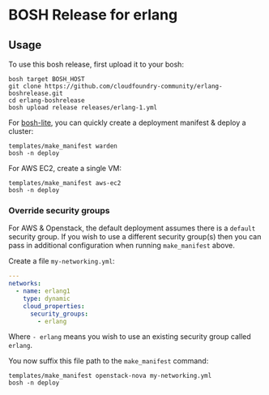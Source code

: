 # BOSH Release for erlang

## Usage

To use this bosh release, first upload it to your bosh:

```
bosh target BOSH_HOST
git clone https://github.com/cloudfoundry-community/erlang-boshrelease.git
cd erlang-boshrelease
bosh upload release releases/erlang-1.yml
```

For [bosh-lite](https://github.com/cloudfoundry/bosh-lite), you can quickly create a deployment manifest & deploy a cluster:

```
templates/make_manifest warden
bosh -n deploy
```

For AWS EC2, create a single VM:

```
templates/make_manifest aws-ec2
bosh -n deploy
```

### Override security groups

For AWS & Openstack, the default deployment assumes there is a `default` security group. If you wish to use a different security group(s) then you can pass in additional configuration when running `make_manifest` above.

Create a file `my-networking.yml`:

``` yaml
---
networks:
  - name: erlang1
    type: dynamic
    cloud_properties:
      security_groups:
        - erlang
```

Where `- erlang` means you wish to use an existing security group called `erlang`.

You now suffix this file path to the `make_manifest` command:

```
templates/make_manifest openstack-nova my-networking.yml
bosh -n deploy
```
